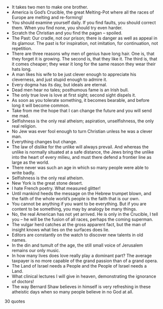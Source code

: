  - It takes two men to make one brother.
 - America is God’s Crucible, the great Melting-Pot where all the races of Europe are melting and re-forming!
 - You should examine yourself daily. If you find faults, you should correct them. When you find none, you should try even harder.
 - Scratch the Christian and you find the pagan – spoiled.
 - The Past: Our cradle, not our prison; there is danger as well as appeal in its glamour. The past is for inspiration, not imitation, for continuation, not repetition.
 - There are three reasons why men of genius have long hair. One is, that they forget it is growing. The second is, that they like it. The third is, that it comes cheaper; they wear it long for the same reason they wear their hats long.
 - A man likes his wife to be just clever enough to appreciate his cleverness, and just stupid enough to admire it.
 - Every dogma has its day, but ideals are eternal.
 - Dead men hear no tales; posthumous fame is an Irish bull.
 - The only true love is love at first sight; second sight dispels it.
 - As soon as you tolerate something, it becomes bearable, and before long it will become common.
 - Take from me the hope that I can change the future and you will send me mad.
 - Selfishness is the only real atheism; aspiration, unselfishness, the only real religion.
 - No Jew was ever fool enough to turn Christian unless he was a clever man.
 - Everything changes but change.
 - The law of dislike for the unlike will always prevail. And whereas the unlike is normally situated at a safe distance, the Jews bring the unlike into the heart of every milieu, and must there defend a frontier line as large as the world.
 - There never was such an age in which so many people were able to write badly.
 - Selfishness is the only real atheism.
 - New York is the great stone desert.
 - I hate French poetry. What measured glitter!
 - Until mankind heeds the message on the Hebrew trumpet blown, and the faith of the whole world’s people is the faith that is our own.
 - You cannot be anything if you want to be everything. But if you are content to be something, you may by analogy be many things.
 - No, the real American has not yet arrived. He is only in the Crucible, I tell you – he will be the fusion of all races, perhaps the coming superman.
 - The vulgar herd catches at the gross apparent fact, but the man of insight knows what lies on the surfaces does lie.
 - Editors are constantly on the watch to discover new talents in old names.
 - In the din and tumult of the age, the still small voice of Jerusalem remains our only music.
 - In how many lives does love really play a dominant part? The average taxpayer is no more capable of the grand passion than of a grand opera.
 - The Land of Israel needs a People and the People of Israel needs a Land.
 - What clinical lectures I will give in heaven, demonstrating the ignorance of doctors!
 - The way Bernard Shaw believes in himself is very refreshing in these atheistic days when so many people believe in no God at all.

30 quotes